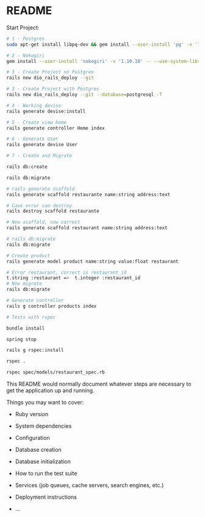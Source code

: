 # README

 Start Project:

```bash
# 1 - Postgres
sudo apt-get install libpq-dev && gem install --user-install 'pg' -v '1.2.3'

# 2 - Nokogiri
gem install --user-install 'nokogiri' -v '1.10.10' -- --use-system-libraries

# 3 - Create Project no Postgres
rails new dio_rails_deploy --git

# 3 - Create Project with Postgres
rails new dio_rails_deploy --git --database=postgresql -T

# 4 - Working devise
rails generate devise:install

# 5 - Create view home
rails generate controller Home index

# 6 - Generate User
rails generate devise User

# 7 - Create and Migrate

rails db:create

rails db:migrate

# rails generate scaffold
rails generate scaffold restaurante name:string address:text

# Case error can destroy
rails destroy scaffold restaurante

# New scaffold, now correct
rails generate scaffold restaurant name:string address:text

# rails db:migrate
rails db:migrate

# Create product 
rails generate model product name:string value:float restaurant

# Error restaurant, correct is restaurant_id 
t.string :restaurant =>  t.integer :restaurant_id                                                                                                          
# Now migrate
rails db:migrate 

# Generate controller
rails g controller products index

# Tests with rspec

bundle install 

spring stop

rails g rspec:install

rspec .

rspec spec/models/restaurant_spec.rb

```
This README would normally document whatever steps are necessary to get the
application up and running.

Things you may want to cover:

* Ruby version

* System dependencies

* Configuration

* Database creation

* Database initialization

* How to run the test suite

* Services (job queues, cache servers, search engines, etc.)

* Deployment instructions

* ...
